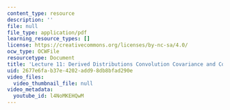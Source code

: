 ```yaml
---
content_type: resource
description: ''
file: null
file_type: application/pdf
learning_resource_types: []
license: https://creativecommons.org/licenses/by-nc-sa/4.0/
ocw_type: OCWFile
resourcetype: Document
title: 'Lecture 11: Derived Distributions Convolution Covariance and Correlation transcript'
uid: 2677e6fa-b37e-4202-add9-8db8bfad290e
video_files:
  video_thumbnail_file: null
video_metadata:
  youtube_id: l4NoMKEHQwM
---
```

